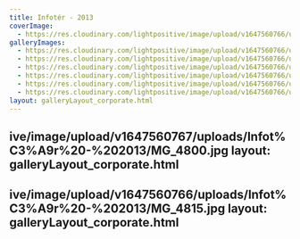 ```yaml
---
title: Infotér - 2013
coverImage:
  - https://res.cloudinary.com/lightpositive/image/upload/v1647560766/uploads/Infot%C3%A9r%20-%202013/MG_4742.jpg
galleryImages: 
  - https://res.cloudinary.com/lightpositive/image/upload/v1647560766/uploads/Infot%C3%A9r%20-%202013/infoter_7251_web.jpg
  - https://res.cloudinary.com/lightpositive/image/upload/v1647560766/uploads/Infot%C3%A9r%20-%202013/infoter_7330_web.jpg
  - https://res.cloudinary.com/lightpositive/image/upload/v1647560766/uploads/Infot%C3%A9r%20-%202013/infoter_7323_web.jpg
  - https://res.cloudinary.com/lightpositive/image/upload/v1647560766/uploads/Infot%C3%A9r%20-%202013/infoter_7258_web.jpg
  - https://res.cloudinary.com/lightpositive/image/upload/v1647560766/uploads/Infot%C3%A9r%20-%202013/infoter_7260_web.jpg
  - https://res.cloudinary.com/lightpositive/image/upload/v1647560766/uploads/Infot%C3%A9r%20-%202013/MG_4742.jpg
layout: galleryLayout_corporate.html
---
```

ive/image/upload/v1647560767/uploads/Infot%C3%A9r%20-%202013/MG_4800.jpg
layout: galleryLayout_corporate.html
---
ive/image/upload/v1647560766/uploads/Infot%C3%A9r%20-%202013/MG_4815.jpg
layout: galleryLayout_corporate.html
---

